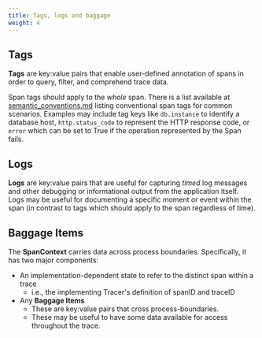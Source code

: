 ```yaml
---
title: Tags, logs and baggage
weight: 4
---
```


## Tags

**Tags** are key:value pairs that enable user-defined annotation of spans in order to query, filter, and comprehend trace data.

Span tags should apply to the _whole_ span. There is a list available at [semantic_conventions.md](https://github.com/opentracing/specification/blob/master/semantic_conventions.md) listing conventional span tags for common scenarios. Examples may include tag keys like `db.instance` to identify a database host, `http.status_code` to represent the HTTP response code, or `error` which can be set to True if the operation represented by the Span fails.

## Logs

**Logs** are key:value pairs that are useful for capturing _timed_ log messages and other debugging or informational output from the application itself.  Logs may be useful for documenting a specific moment or event within the span (in contrast to tags which should apply to the span regardless of time).

## Baggage Items

The **SpanContext** carries data across process boundaries. Specifically, it has two major components:

- An implementation-dependent state to refer to the distinct span within a trace
    - i.e., the implementing Tracer's definition of spanID and traceID
- Any **Baggage Items**
    - These are key:value pairs that cross process-boundaries.
    - These may be useful to have some data available for access throughout the trace.
